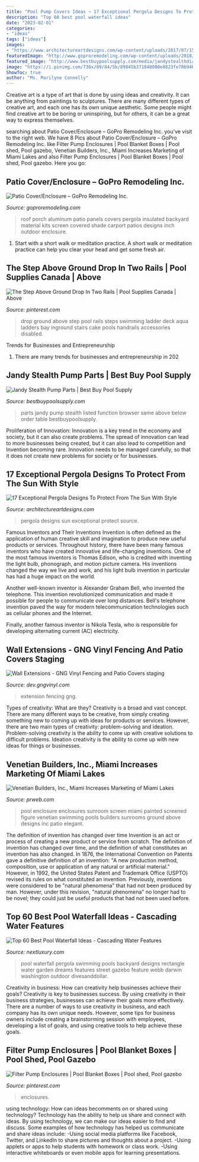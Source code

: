 ```yaml
---
title: "Pool Pump Covers Ideas ~ 17 Exceptional Pergola Designs To Protect From The Sun With Style"
description: "Top 60 best pool waterfall ideas"
date: "2023-02-01"
categories:
- "ideas"
tags: ["ideas"]
images:
- "https://www.architectureartdesigns.com/wp-content/uploads/2017/07/15-12.jpg"
featuredImage: "http://www.goproremodeling.com/wp-content/uploads/2018/01/3inchcover.259202122_large.jpg"
featured_image: "http://www.bestbuypoolsupply.com/media/jandystealthdiagramparts.png"
image: "https://i.pinimg.com/736x/89/84/5b/89845b371840000e8823fe70694b6f65.jpg"
ShowToc: true
author: "Ms. Marilyne Connelly"
---
```



Creative art is a type of art that is done by using ideas and creativity. It can be anything from paintings to sculptures. There are many different types of creative art, and each one has its own unique aesthetic. Some people might find creative art to be boring or uninspiring, but for others, it can be a great way to express themselves.

	

		
searching about Patio Cover/Enclosure – GoPro Remodeling Inc. you've visit to the right web. We have 8 Pics about Patio Cover/Enclosure – GoPro Remodeling Inc. like Filter Pump Enclosures | Pool Blanket Boxes | Pool shed, Pool gazebo, Venetian Builders, Inc., Miami Increases Marketing of Miami Lakes and also Filter Pump Enclosures | Pool Blanket Boxes | Pool shed, Pool gazebo. Here you go:
		
    
## Patio Cover/Enclosure – GoPro Remodeling Inc.

<img loading=lazy src="http://www.goproremodeling.com/wp-content/uploads/2018/01/3inchcover.259202122_large.jpg" onerror="this.onerror=null;this.src='https://tse2.mm.bing.net/th?id=OIP.GBmIXWSdn7_vbJ4-kqVqfQHaFj&amp;pid=15.1';" alt="Patio Cover/Enclosure – GoPro Remodeling Inc.">

_Source: goproremodeling.com_

>roof porch aluminum patio panels covers pergola insulated backyard material kits screen covered shade carport patios designs inch outdoor enclosure. 

	

1. Start with a short walk or meditation practice. A short walk or meditation practice can help you clear your head and get some fresh air.

    
## The Step Above Ground Drop In Two Rails | Pool Supplies Canada | Above

<img loading=lazy src="https://i.pinimg.com/736x/c7/c1/21/c7c1213796503b0e64f527919707cccc.jpg" onerror="this.onerror=null;this.src='https://tse4.mm.bing.net/th?id=OIP.lCF5fhu2boUJ2yAO0Q3f2wAAAA&amp;pid=15.1';" alt="The Step Above Ground Drop In Two Rails | Pool Supplies Canada | Above">

_Source: pinterest.com_

>drop ground above step pool rails steps swimming ladder deck aqua ladders bay inground stairs cake pools handrails accessories disabled. 

	

Trends for Businesses and Entrepreneurship
1. There are many trends for businesses and entrepreneurship in 202
    
## Jandy Stealth Pump Parts | Best Buy Pool Supply

<img loading=lazy src="http://www.bestbuypoolsupply.com/media/jandystealthdiagramparts.png" onerror="this.onerror=null;this.src='https://tse3.mm.bing.net/th?id=OIP.lx8QIrcNm-5vKEu9dpCuBgHaKo&amp;pid=15.1';" alt="Jandy Stealth Pump Parts | Best Buy Pool Supply">

_Source: bestbuypoolsupply.com_

>parts jandy pump stealth listed function browser same above below order table bestbuypoolsupply. 

	

Proliferation of Innovation:
Innovation is a key trend in the economy and society, but it can also create problems. The spread of innovation can lead to more businesses being created, but it can also lead to competition and Invention becoming rare. Innovation needs to be managed carefully, so that it does not create new problems for society or for businesses.

    
## 17 Exceptional Pergola Designs To Protect From The Sun With Style

<img loading=lazy src="https://www.architectureartdesigns.com/wp-content/uploads/2017/07/15-12.jpg" onerror="this.onerror=null;this.src='https://tse2.mm.bing.net/th?id=OIP.IDECJ90cpVE2aEXHrTClPgHaFe&amp;pid=15.1';" alt="17 Exceptional Pergola Designs To Protect From The Sun With Style">

_Source: architectureartdesigns.com_

>pergola designs sun exceptional protect source. 

	

Famous Inventors and Their Inventions
Invention is often defined as the application of human creative skill and imagination to produce new useful products or services. Throughout history, there have been many famous inventors who have created innovative and life-changing inventions.
One of the most famous inventors is Thomas Edison, who is credited with inventing the light bulb, phonograph, and motion picture camera. His inventions changed the way we live and work, and his light bulb invention in particular has had a huge impact on the world.

Another well-known inventor is Alexander Graham Bell, who invented the telephone. This invention revolutionized communication and made it possible for people to communicate over long distances. Bell's telephone invention paved the way for modern telecommunication technologies such as cellular phones and the Internet.

Finally, another famous inventor is Nikola Tesla, who is responsible for developing alternating current (AC) electricity.

    
## Wall Extensions - GNG Vinyl Fencing And Patio Covers Staging

<img loading=lazy src="http://dev.gngvinyl.com/wp-content/uploads/2014/08/White-Vinyl-Lattice-Wall-Extension.jpg" onerror="this.onerror=null;this.src='https://tse4.mm.bing.net/th?id=OIP.UORnZMDoVdN55nJbjHK_7wHaFj&amp;pid=15.1';" alt="Wall Extensions - GNG Vinyl Fencing and Patio Covers staging">

_Source: dev.gngvinyl.com_

>extension fencing gng. 

	

Types of creativity: What are they?
Creativity is a broad and vast concept. There are many different ways to be creative, from simply creating something new to coming up with ideas for products or services. However, there are two main types of creativity: problem-solving and ideation. Problem-solving creativity is the ability to come up with creative solutions to difficult problems. Ideation creativity is the ability to come up with new ideas for things or businesses.

    
## Venetian Builders, Inc., Miami Increases Marketing Of Miami Lakes

<img loading=lazy src="http://ww1.prweb.com/prfiles/2013/07/11/10919689/DSC_0063.JPG" onerror="this.onerror=null;this.src='https://tse1.mm.bing.net/th?id=OIP.5la1rp1gtvB6xQMJhpEbxAHaEm&amp;pid=15.1';" alt="Venetian Builders, Inc., Miami Increases Marketing of Miami Lakes">

_Source: prweb.com_

>pool enclosure enclosures sunroom screen miami painted screened figure venetian swimming pools builders sunrooms ground above designs inc patio elegant. 

	

The definition of invention has changed over time
Invention is an act or process of creating a new product or service from scratch. The definition of invention has changed over time, and the definition of what constitutes an invention has also changed.  In 1876, the International Convention on Patents gave a definitive definition of an invention: "A new production method, composition, use or application of any natural or artificial material." 
However, in 1992, the United States Patent and Trademark Office (USPTO) revised its rules on what constituted an invention. Previously, inventions were considered to be "natural phenomena" that had not been produced by man. However, under this revision, "natural phenomena" no longer had to be novel; they could just be useful products that had not been used before.

    
## Top 60 Best Pool Waterfall Ideas - Cascading Water Features

<img loading=lazy src="http://nextluxury.com/wp-content/uploads/pergola-backyard-ideas-pool-waterfall.jpg" onerror="this.onerror=null;this.src='https://tse2.mm.bing.net/th?id=OIP.WF-k8W2kRjm677QHOtKzugHaFT&amp;pid=15.1';" alt="Top 60 Best Pool Waterfall Ideas - Cascading Water Features">

_Source: nextluxury.com_

>pool waterfall pergola swimming pools backyard designs rectangle water garden dreams features street gazebo feature webb darwin washington outdoor divesanddollar. 

	

Creativity in business: How can creativity help businesses achieve their goals?
Creativity is key to businesses success. By using creativity in their business strategies, businesses can achieve their goals more effectively. There are a number of ways to use creativity in business, and each company has its own unique needs. However, some tips for business owners include creating a brainstorming session with employees, developing a list of goals, and using creative tools to help achieve these goals.

    
## Filter Pump Enclosures | Pool Blanket Boxes | Pool Shed, Pool Gazebo

<img loading=lazy src="https://i.pinimg.com/736x/89/84/5b/89845b371840000e8823fe70694b6f65.jpg" onerror="this.onerror=null;this.src='https://tse4.mm.bing.net/th?id=OIP.bpXPQwytkws4i2LPiTGmUAHaJ4&amp;pid=15.1';" alt="Filter Pump Enclosures | Pool Blanket Boxes | Pool shed, Pool gazebo">

_Source: pinterest.com_

>enclosures. 

	

using technology: How can ideas becomments on or shared using technology?
Technology has the ability to help us share and connect with ideas. By using technology, we can make our ideas easier to find and discuss. Some examples of how technology has helped us communicate and share ideas include: 
-Using social media platforms like Facebook, Twitter, and LinkedIn to share pictures and thoughts about a project. 
-Using applets or apps to help students with homework or class work. 
-Using interactive whiteboards or even mobile apps for learning presentations.

